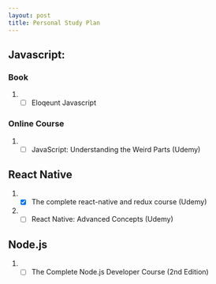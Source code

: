 ```yaml
---
layout: post
title: Personal Study Plan
---
```


## Javascript: 

### Book 
  1. -[ ] Eloqeunt Javascript  
 
### Online Course 
  1. -[ ] JavaScript: Understanding the Weird Parts (Udemy)
  
## React Native 
  1. -[x] The complete react-native and redux course (Udemy)
  2. -[ ] React Native: Advanced Concepts (Udemy) 
  
## Node.js
  1. -[ ] The Complete Node.js Developer Course (2nd Edition)

